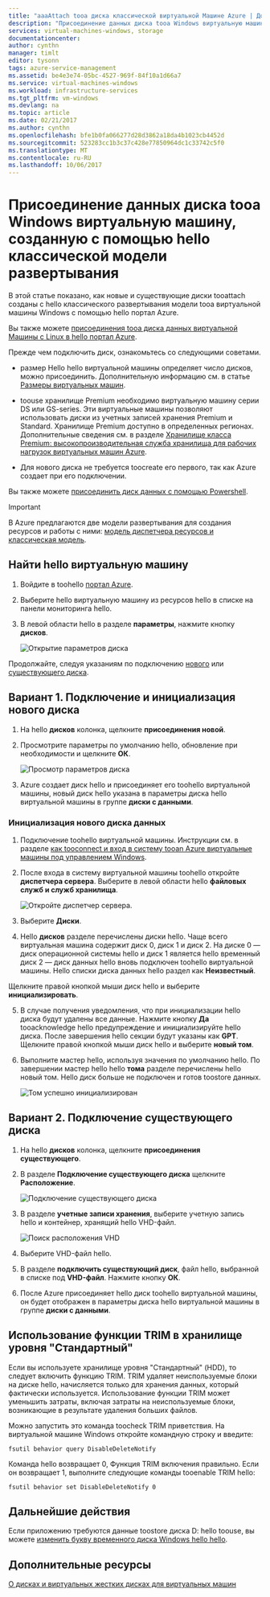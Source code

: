 ```yaml
---
title: "aaaAttach tooa диска классической виртуальной Машине Azure | Документы Microsoft"
description: "Присоединение данных диска tooa Windows виртуальную машину, созданную с помощью hello классической модели развертывания и инициализировать его."
services: virtual-machines-windows, storage
documentationcenter: 
author: cynthn
manager: timlt
editor: tysonn
tags: azure-service-management
ms.assetid: be4e3e74-05bc-4527-969f-84f10a1d66a7
ms.service: virtual-machines-windows
ms.workload: infrastructure-services
ms.tgt_pltfrm: vm-windows
ms.devlang: na
ms.topic: article
ms.date: 02/21/2017
ms.author: cynthn
ms.openlocfilehash: bfe1b0fa066277d28d3862a18da4b1023cb4452d
ms.sourcegitcommit: 523283cc1b3c37c428e77850964dc1c33742c5f0
ms.translationtype: MT
ms.contentlocale: ru-RU
ms.lasthandoff: 10/06/2017
---
```

# <a name="attach-a-data-disk-tooa-windows-virtual-machine-created-with-hello-classic-deployment-model"></a>Присоединение данных диска tooa Windows виртуальную машину, созданную с помощью hello классической модели развертывания
<!--
Refernce article:
    If you want toouse hello new portal, see [How tooattach a data disk tooa Windows VM in hello Azure portal](../../virtual-machines-windows-attach-disk-portal.md?toc=%2fazure%2fvirtual-machines%2fwindows%2ftoc.json).
-->

В этой статье показано, как новые и существующие диски tooattach созданы с hello классического развертывания модели tooa виртуальной машины Windows с помощью hello портал Azure.

Вы также можете [присоединения tooa диска данных виртуальной Машины с Linux в hello портал Azure](../../linux/attach-disk-portal.md).

Прежде чем подключить диск, ознакомьтесь со следующими советами.

* размер Hello hello виртуальной машины определяет число дисков, можно присоединить. Дополнительную информацию см. в статье [Размеры виртуальных машин](../../virtual-machines-windows-sizes.md?toc=%2fazure%2fvirtual-machines%2fwindows%2ftoc.json).

* toouse хранилище Premium необходимо виртуальную машину серии DS или GS-series. Эти виртуальные машины позволяют использовать диски из учетных записей хранения Premium и Standard. Хранилище Premium доступно в определенных регионах. Дополнительные сведения см. в разделе [Хранилище класса Premium: высокопроизводительная служба хранилища для рабочих нагрузок виртуальных машин Azure](../../../storage/common/storage-premium-storage.md?toc=%2fazure%2fvirtual-machines%2fwindows%2ftoc.json).

* Для нового диска не требуется toocreate его первого, так как Azure создает при его подключении.

Вы также можете [присоединить диск данных с помощью Powershell](../../virtual-machines-windows-attach-disk-ps.md).

> [!IMPORTANT]
> В Azure предлагаются две модели развертывания для создания ресурсов и работы с ними: [модель диспетчера ресурсов и классическая модель](../../../resource-manager-deployment-model.md).

## <a name="find-hello-virtual-machine"></a>Найти hello виртуальную машину
1. Войдите в toohello [портал Azure](https://portal.azure.com/).
2. Выберите hello виртуальную машину из ресурсов hello в списке на панели мониторинга hello.
3. В левой области hello в разделе **параметры**, нажмите кнопку **дисков**.

    ![Открытие параметров диска](./media/attach-disk/virtualmachinedisks.png)

Продолжайте, следуя указаниям по подключению [нового](#option-1-attach-a-new-disk) или [существующего диска](#option-2-attach-an-existing-disk).

## <a name="option-1-attach-and-initialize-a-new-disk"></a>Вариант 1. Подключение и инициализация нового диска

1. На hello **дисков** колонка, щелкните **присоединения новой**.
2. Просмотрите параметры по умолчанию hello, обновление при необходимости и щелкните **ОК**.

   ![Просмотр параметров диска](./media/attach-disk/attach-new.png)

3. Azure создает диск hello и присоединяет его toohello виртуальной машины, новый диск hello указана в параметры диска hello виртуальной машины в группе **диски с данными**.

### <a name="initialize-a-new-data-disk"></a>Инициализация нового диска данных

1. Подключение toohello виртуальной машины. Инструкции см. в разделе [как tooconnect и вход в систему tooan Azure виртуальные машины под управлением Windows](../../virtual-machines-windows-connect-logon.md?toc=%2fazure%2fvirtual-machines%2fwindows%2ftoc.json).
2. После входа в систему виртуальной машины toohello откройте **диспетчера сервера**. Выберите в левой области hello **файловых служб и служб хранилища**.

    ![Откройте диспетчер сервера.](../media/attach-disk-portal/fileandstorageservices.png)

3. Выберите **Диски**.
4. Hello **дисков** разделе перечислены диски hello. Чаще всего виртуальная машина содержит диск 0, диск 1 и диск 2. На диске 0 — диск операционной системы hello и диск 1 является hello временный диск 2 — диск данных hello вновь подключен toohello виртуальной машины. Hello списки диска данных hello раздел как **Неизвестный**.

 Щелкните правой кнопкой мыши диск hello и выберите **инициализировать**.

5. В случае получения уведомления, что при инициализации hello диска будут удалены все данные. Нажмите кнопку **Да** tooacknowledge hello предупреждение и инициализируйте hello диска. После завершения hello секции будут указаны как **GPT**. Щелкните правой кнопкой мыши диск hello и выберите **новый том**.

6. Выполните мастер hello, используя значения по умолчанию hello. По завершении мастер hello hello **тома** разделе перечислены hello новый том. Hello диск больше не подключен и готов toostore данных.

    ![Том успешно инициализирован](./media/attach-disk/newdiskafterinitialization.png)

## <a name="option-2-attach-an-existing-disk"></a>Вариант 2. Подключение существующего диска
1. На hello **дисков** колонка, щелкните **присоединения существующего**.
2. В разделе **Подключение существующего диска** щелкните **Расположение**.

   ![Подключение существующего диска](./media/attach-disk/attachexistingdisksettings.png)
3. В разделе **учетные записи хранения**, выберите учетную запись hello и контейнер, хранящий hello VHD-файл.

   ![Поиск расположения VHD](./media/attach-disk/existdiskstorageaccountandcontainer.png)

4. Выберите VHD-файл hello.
5. В разделе **подключить существующий диск**, файл hello, выбранной в списке под **VHD-файл**. Нажмите кнопку **ОК**.
6. После Azure присоединяет hello диск toohello виртуальной машины, он будет отображен в параметры диска hello виртуальной машины в группе **диски с данными**.

## <a name="use-trim-with-standard-storage"></a>Использование функции TRIM в хранилище уровня "Стандартный"

Если вы используете хранилище уровня "Стандартный" (HDD), то следует включить функцию TRIM. TRIM удаляет неиспользуемые блоки на диске hello, начисляется только для хранения данных, который фактически используется. Использование функции TRIM может уменьшить затраты, включая затраты на неиспользуемые блоки, возникающие в результате удаления больших файлов.

Можно запустить это команда toocheck TRIM приветствия. На виртуальной машине Windows откройте командную строку и введите:

```
fsutil behavior query DisableDeleteNotify
```

Команда hello возвращает 0, Функция TRIM включения правильно. Если он возвращает 1, выполните следующие команды tooenable TRIM hello:
```
fsutil behavior set DisableDeleteNotify 0
```

## <a name="next-steps"></a>Дальнейшие действия
Если приложению требуются данные toostore диска D: hello toouse, вы можете [изменить букву временного диска Windows hello hello](../../virtual-machines-windows-change-drive-letter.md).

## <a name="additional-resources"></a>Дополнительные ресурсы
[О дисках и виртуальных жестких дисках для виртуальных машин](../../virtual-machines-linux-about-disks-vhds.md)
